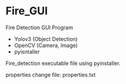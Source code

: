 # Fire_GUI

Fire Detection GUI Program
 - Yolov3 (Object Detection)
 - OpenCV (Camera, Image)
 - pyisntaller

Fire_detection executable file using pyinstaller.

properties change file: properties.txt
